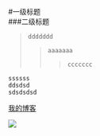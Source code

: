 #一级标题  
###二级标题
>`ddddddd`<br>
>>`aaaaaaa`<br>
>>>`ccccccc`<br>

```
ssssss
ddsdsd
sdsdsdsd
```

[我的博客](http://blog.csdn.net/guodongxiaren)

![](https://github.com/guodongxiaren/ImageCache/raw/master/Logo/foryou.gif)  

